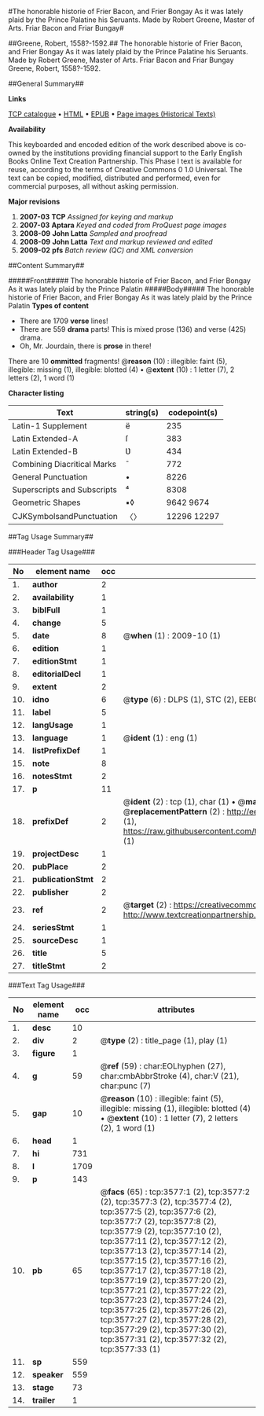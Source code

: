 #The honorable historie of Frier Bacon, and Frier Bongay As it was lately plaid by the Prince Palatine his Seruants. Made by Robert Greene, Master of Arts. Friar Bacon and Friar Bungay#

##Greene, Robert, 1558?-1592.##
The honorable historie of Frier Bacon, and Frier Bongay As it was lately plaid by the Prince Palatine his Seruants. Made by Robert Greene, Master of Arts.
Friar Bacon and Friar Bungay
Greene, Robert, 1558?-1592.

##General Summary##

**Links**

[TCP catalogue](http://www.ota.ox.ac.uk/tcp/)  • 
[HTML](http://tei.it.ox.ac.uk/tcp/Texts-HTML/free/A02/A02128.html)  • 
[EPUB](http://tei.it.ox.ac.uk/tcp/Texts-EPUB/free/A02/A02128.epub) • 
[Page images (Historical Texts)](https://data.historicaltexts.jisc.ac.uk/view?pubId=eebo-99839176e&pageId=eebo-99839176e-3577-1)

**Availability**

This keyboarded and encoded edition of the
	       work described above is co-owned by the institutions
	       providing financial support to the Early English Books
	       Online Text Creation Partnership. This Phase I text is
	       available for reuse, according to the terms of Creative
	       Commons 0 1.0 Universal. The text can be copied,
	       modified, distributed and performed, even for
	       commercial purposes, all without asking permission.

**Major revisions**

1. __2007-03__ __TCP__ *Assigned for keying and markup*
1. __2007-03__ __Aptara__ *Keyed and coded from ProQuest page images*
1. __2008-09__ __John Latta__ *Sampled and proofread*
1. __2008-09__ __John Latta__ *Text and markup reviewed and edited*
1. __2009-02__ __pfs__ *Batch review (QC) and XML conversion*

##Content Summary##

#####Front#####
The honorable historie of Frier Bacon, and Frier Bongay As it was lately plaid by the Prince Palatin
#####Body#####
The honorable historie of Frier Bacon, and Frier Bongay As it was lately plaid by the Prince Palatin
**Types of content**

  * There are 1709 **verse** lines!
  * There are 559 **drama** parts! This is mixed prose (136) and verse (425) drama.
  * Oh, Mr. Jourdain, there is **prose** in there!

There are 10 **ommitted** fragments! 
 @__reason__ (10) : illegible: faint (5), illegible: missing (1), illegible: blotted (4)  •  @__extent__ (10) : 1 letter (7), 2 letters (2), 1 word (1)

**Character listing**


|Text|string(s)|codepoint(s)|
|---|---|---|
|Latin-1 Supplement|ë|235|
|Latin Extended-A|ſ|383|
|Latin Extended-B|Ʋ|434|
|Combining             Diacritical Marks|̄|772|
|General Punctuation|•|8226|
|Superscripts             and Subscripts|⁴|8308|
|Geometric Shapes|▪◊|9642 9674|
|CJKSymbolsandPunctuation|〈〉|12296 12297|

##Tag Usage Summary##

###Header Tag Usage###

|No|element name|occ|attributes|
|---|---|---|---|
|1.|__author__|2||
|2.|__availability__|1||
|3.|__biblFull__|1||
|4.|__change__|5||
|5.|__date__|8| @__when__ (1) : 2009-10 (1)|
|6.|__edition__|1||
|7.|__editionStmt__|1||
|8.|__editorialDecl__|1||
|9.|__extent__|2||
|10.|__idno__|6| @__type__ (6) : DLPS (1), STC (2), EEBO-CITATION (1), PROQUEST (1), VID (1)|
|11.|__label__|5||
|12.|__langUsage__|1||
|13.|__language__|1| @__ident__ (1) : eng (1)|
|14.|__listPrefixDef__|1||
|15.|__note__|8||
|16.|__notesStmt__|2||
|17.|__p__|11||
|18.|__prefixDef__|2| @__ident__ (2) : tcp (1), char (1)  •  @__matchPattern__ (2) : ([0-9\-]+):([0-9IVX]+) (1), (.+) (1)  •  @__replacementPattern__ (2) : http://eebo.chadwyck.com/downloadtiff?vid=$1&page=$2 (1), https://raw.githubusercontent.com/textcreationpartnership/Texts/master/tcpchars.xml#$1 (1)|
|19.|__projectDesc__|1||
|20.|__pubPlace__|2||
|21.|__publicationStmt__|2||
|22.|__publisher__|2||
|23.|__ref__|2| @__target__ (2) : https://creativecommons.org/publicdomain/zero/1.0/ (1), http://www.textcreationpartnership.org/docs/. (1)|
|24.|__seriesStmt__|1||
|25.|__sourceDesc__|1||
|26.|__title__|5||
|27.|__titleStmt__|2||


###Text Tag Usage###

|No|element name|occ|attributes|
|---|---|---|---|
|1.|__desc__|10||
|2.|__div__|2| @__type__ (2) : title_page (1), play (1)|
|3.|__figure__|1||
|4.|__g__|59| @__ref__ (59) : char:EOLhyphen (27), char:cmbAbbrStroke (4), char:V (21), char:punc (7)|
|5.|__gap__|10| @__reason__ (10) : illegible: faint (5), illegible: missing (1), illegible: blotted (4)  •  @__extent__ (10) : 1 letter (7), 2 letters (2), 1 word (1)|
|6.|__head__|1||
|7.|__hi__|731||
|8.|__l__|1709||
|9.|__p__|143||
|10.|__pb__|65| @__facs__ (65) : tcp:3577:1 (2), tcp:3577:2 (2), tcp:3577:3 (2), tcp:3577:4 (2), tcp:3577:5 (2), tcp:3577:6 (2), tcp:3577:7 (2), tcp:3577:8 (2), tcp:3577:9 (2), tcp:3577:10 (2), tcp:3577:11 (2), tcp:3577:12 (2), tcp:3577:13 (2), tcp:3577:14 (2), tcp:3577:15 (2), tcp:3577:16 (2), tcp:3577:17 (2), tcp:3577:18 (2), tcp:3577:19 (2), tcp:3577:20 (2), tcp:3577:21 (2), tcp:3577:22 (2), tcp:3577:23 (2), tcp:3577:24 (2), tcp:3577:25 (2), tcp:3577:26 (2), tcp:3577:27 (2), tcp:3577:28 (2), tcp:3577:29 (2), tcp:3577:30 (2), tcp:3577:31 (2), tcp:3577:32 (2), tcp:3577:33 (1)|
|11.|__sp__|559||
|12.|__speaker__|559||
|13.|__stage__|73||
|14.|__trailer__|1||
